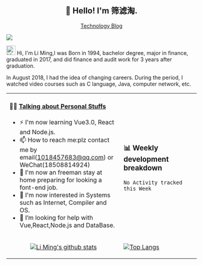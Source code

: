 <h2 align="center">👋 Hello! I'm 筛滤淘.</h2>
<p align="center">
  <a href="https://resume.lm2048.top/">Technology Blog</a> 
</p>

![](https://komarev.com/ghpvc/?username=lm101845&color=brightgreen&label=PROFILE+VIEWS)

<img height="25" src='https://qpluspicture.oss-cn-beijing.aliyuncs.com/6LjjQA/Hi.gif' alt='Hi' width="24"/> Hi, I'm Li Ming,I was Born in 1994, bachelor degree, major in finance, graduated in 2017, and did finance and audit work for 3 years after graduation.

In August 2018, I had the idea of changing careers. During the period, I watched video courses such as C language, Java, computer network, etc.

<table align="center">
<tr>
<td valign="top" width="60%">

#### 🏋️‍♀️ <a href="https://github.com/lm101845" target="_blank">Talking about Personal Stuffs</a>

<!-- recent_releases starts -->

- ⚡ I'm now learning Vue3.0, React and Node.js.
- 📫 How to reach me:plz contact me by email(1018457683@qq.com) or WeChat(18508814924)
- 🏫 I'm now an freeman stay at home preparing for looking a font-end job.
- 👯 I'm now interested in Systems such as Internet, Compiler and OS.
- 🤔 I’m looking for help with Vue,React,Node.js and DataBase.
  </td>
  <td>
### 📊 Weekly development breakdown
<!--START_SECTION:waka-->
```text
No Activity tracked this Week
```
<!--END_SECTION:waka-->
</td>
</tr>
<tr>
<td>
<p align="center"><a href="https://github.com/lm101845"><img src="https://github-readme-stats.vercel.app/api?username=lm101845&hide_border=true&show_icons=true&theme=buefy" alt="Li Ming's github stats"></a>
</p>
</td>
<td>

<a href="https://github.com/lm101845">
  <img align="center" alt="Top Langs" src="https://github-readme-stats.vercel.app/api/top-langs/?username=lm101845" />
</a>
</td>
</tr>
</table>

